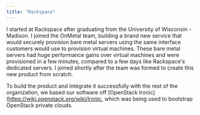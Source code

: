 ```yaml
---
title: "Rackspace"
---
```


I started at Rackspace after graduating from the University of Wisconsin - Madison. I joined the
OnMetal team, building a brand new service that would securely provision bare metal servers using
the same interface customers would use to provision virtual machines. These bare metal servers had
huge performance gains over virtual machines and were provisioned in a few minutes, compared to
a few days like Rackspace's dedicated servers. I joined shortly after the team was formed to create
this new product from scratch.

To build the product and integrate it successfully with the rest of the organization, we based our
software off [OpenStack Ironic](https://wiki.openstack.org/wiki/Ironic, which was being used to bootstrap OpenStack private clouds.
